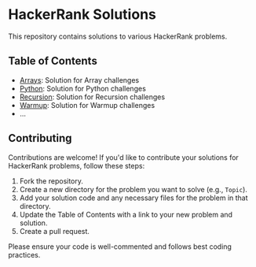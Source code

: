 # HackerRank Solutions

This repository contains solutions to various HackerRank problems.

## Table of Contents

- [Arrays](Arrays/): Solution for Array challenges
- [Python](Normal_python/): Solution for Python challenges
- [Recursion](Recursion/): Solution for Recursion challenges
- [Warmup](Warmup_challenges/): Solution for Warmup challenges
- ...

## Contributing

Contributions are welcome! If you'd like to contribute your solutions for HackerRank problems, follow these steps:

1. Fork the repository.
2. Create a new directory for the problem you want to solve (e.g., `Topic`).
3. Add your solution code and any necessary files for the problem in that directory.
4. Update the Table of Contents with a link to your new problem and solution.
5. Create a pull request.

Please ensure your code is well-commented and follows best coding practices.
